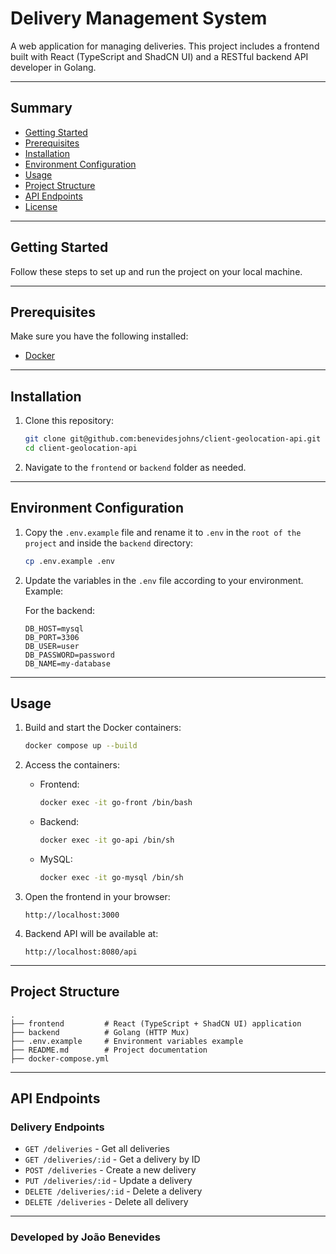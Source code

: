 # Delivery Management System

A web application for managing deliveries. This project includes a frontend built with React (TypeScript and ShadCN UI) and a RESTful backend API developer in Golang.

---

## Summary

- [Getting Started](#getting-started)
- [Prerequisites](#prerequisites)
- [Installation](#installation)
- [Environment Configuration](#environment-configuration)
- [Usage](#usage)
- [Project Structure](#project-structure)
- [API Endpoints](#api-endpoints)
- [License](#license)

---

## Getting Started

Follow these steps to set up and run the project on your local machine.

---

## Prerequisites

Make sure you have the following installed:

- [Docker](https://www.docker.com/get-started)

---

## Installation

1. Clone this repository:

   ```bash
   git clone git@github.com:benevidesjohns/client-geolocation-api.git
   cd client-geolocation-api
   ```

2. Navigate to the `frontend` or `backend` folder as needed.

---

## Environment Configuration

1. Copy the `.env.example` file and rename it to `.env` in the `root of the project` and inside the `backend` directory:

   ```bash
   cp .env.example .env
   ```

2. Update the variables in the `.env` file according to your environment. Example:

   For the backend:

   ```env
   DB_HOST=mysql
   DB_PORT=3306
   DB_USER=user
   DB_PASSWORD=password
   DB_NAME=my-database
   ```

---

## Usage

1. Build and start the Docker containers:

   ```bash
   docker compose up --build
   ```

2. Access the containers:

   - Frontend:
     ```bash
     docker exec -it go-front /bin/bash
     ```

   - Backend:
     ```bash
     docker exec -it go-api /bin/sh
     ```

   - MySQL:
     ```bash
     docker exec -it go-mysql /bin/sh
     ```

3. Open the frontend in your browser:

   ```
   http://localhost:3000
   ```

4. Backend API will be available at:

   ```
   http://localhost:8080/api
   ```

---

## Project Structure

```plaintext
.
├── frontend         # React (TypeScript + ShadCN UI) application
├── backend          # Golang (HTTP Mux)
├── .env.example     # Environment variables example
├── README.md        # Project documentation
├── docker-compose.yml
```

---

## API Endpoints

### Delivery Endpoints

- `GET /deliveries` - Get all deliveries
- `GET /deliveries/:id` - Get a delivery by ID
- `POST /deliveries` - Create a new delivery
- `PUT /deliveries/:id` - Update a delivery
- `DELETE /deliveries/:id` - Delete a delivery
- `DELETE /deliveries` - Delete all delivery

---

### Developed by João Benevides